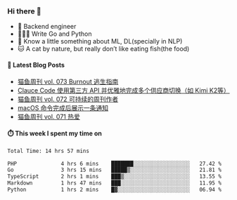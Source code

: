 ### Hi there 👋

- 🔧 Backend engineer
- 👨🏻‍💻 Write Go and Python
- 🔭 Know a little something about ML, DL(specially in NLP)
- 🐱 A cat by nature, but really don’t like eating fish(the food)

#### 📖 Latest Blog Posts
<!-- BLOG-POST-LIST:START -->
- [猫鱼周刊 vol. 073 Burnout 逃生指南](https://ameow.xyz/archives/weekly-073)
- [Clauce Code 使用第三方 API 并优雅地完成多个供应商切换（如 Kimi K2等）](https://ameow.xyz/archives/claude-code-graceful-usage-with-third-party-api)
- [猫鱼周刊 vol. 072 可持续的周刊作者](https://ameow.xyz/archives/weekly-072)
- [macOS 命令完成后展示一条通知](https://ameow.xyz/archives/display-notification-after-command-finishes-macos)
- [猫鱼周刊 vol. 071 热爱](https://ameow.xyz/archives/weekly-071)
<!-- BLOG-POST-LIST:END -->

#### ⏱️ This week I spent my time on
<!--START_SECTION:waka-->

```txt
Total Time: 14 hrs 57 mins

PHP              4 hrs 6 mins    ███████░░░░░░░░░░░░░░░░░░   27.42 %
Go               3 hrs 15 mins   █████▒░░░░░░░░░░░░░░░░░░░   21.81 %
TypeScript       2 hrs 1 mins    ███▒░░░░░░░░░░░░░░░░░░░░░   13.55 %
Markdown         1 hrs 47 mins   ███░░░░░░░░░░░░░░░░░░░░░░   11.95 %
Python           1 hrs 2 mins    █▓░░░░░░░░░░░░░░░░░░░░░░░   06.94 %
```

<!--END_SECTION:waka-->

<!--
**LeslieLeung/LeslieLeung** is a ✨ _special_ ✨ repository because its `README.md` (this file) appears on your GitHub profile.

Here are some ideas to get you started:

- 🔭 I’m currently working on ...
- 🌱 I’m currently learning ...
- 👯 I’m looking to collaborate on ...
- 🤔 I’m looking for help with ...
- 💬 Ask me about ...
- 📫 How to reach me: ...
- 😄 Pronouns: ...
- ⚡ Fun fact: ...
-->
